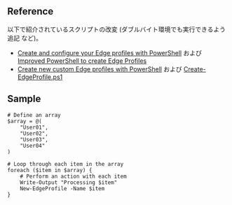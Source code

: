 ## Reference
以下で紹介されているスクリプトの改変 (ダブルバイト環境でも実行できるよう追記 など)。
- [Create and configure your Edge profiles with PowerShell](https://danielpetri666.medium.com/create-new-custom-edge-profiles-with-powershell-e1ca47b53407) および [Improved PowerShell to create Edge Profiles](https://www.cloudappie.nl/improved-edge-profiles-powershell/)
- [Create new custom Edge profiles with PowerShell](https://danielpetri666.medium.com/create-new-custom-edge-profiles-with-powershell-e1ca47b53407) および [Create-EdgeProfile.ps1](https://github.com/danielpetri666/LazyAdmin/blob/main/Create-EdgeProfile.ps1)

## Sample
```
# Define an array
$array = @(
    "User01",
    "User02",
    "User03",
    "User04"
)

# Loop through each item in the array
foreach ($item in $array) {
    # Perform an action with each item
    Write-Output "Processing $item"
    New-EdgeProfile -Name $item
}
```
